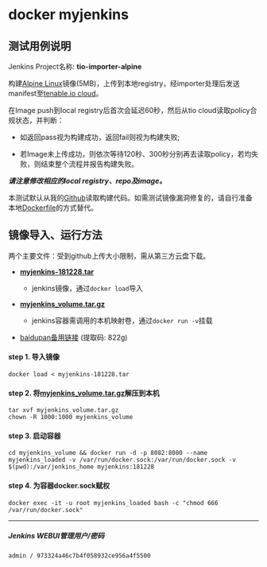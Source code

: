 # docker myjenkins

## 测试用例说明
Jenkins Project名称: **tio-importer-alpine**

构建[Alpine Linux]镜像(5MB)，上传到本地registry，经importer处理后发送manifest至[tenable.io cloud]。

在Image push到local registry后首次会延迟60秒，然后从tio cloud读取policy合规状态，并判断：

* 如返回pass视为构建成功，返回fail则视为构建失败;

* 若Image未上传成功，则依次等待120秒、300秒分别再去读取policy，若均失败，则结束整个流程并报告构建失败。

***请注意修改相应的local registry、repo及image。***

本测试默认从我的[Github]读取构建代码。如需测试镜像漏洞修复的，请自行准备本地[Dockerfile](Dockerfile)的方式替代。

## 镜像导入、运行方法
两个主要文件：受到github上传大小限制，需从第三方云盘下载。

* **[myjenkins-181228.tar]**
  * jenkins镜像，通过`docker load`导入

* **[myjenkins_volume.tar.gz]**
  * jenkins容器需调用的本机映射卷，通过`docker run -v`挂载

* [baidupan备用链接] (提取码: 822g)

#### step 1. 导入镜像
```
docker load < myjenkins-181228.tar
```
#### step 2. 将[myjenkins_volume.tar.gz]解压到本机
```
tar xvf myjenkins_volume.tar.gz
chown -R 1000:1000 myjenkins_volume
```
#### step 3. 启动容器
```
cd myjenkins_volume && docker run -d -p 8082:8080 --name myjenkins_loaded -v /var/run/docker.sock:/var/run/docker.sock -v $(pwd):/var/jenkins_home myjenkins:181228
```
#### step 4. 为容器docker.sock赋权

```
docker exec -it -u root myjenkins_loaded bash -c "chmod 666 /var/run/docker.sock"
```
***
##### Jenkins WEBUI管理用户/密码
`admin / 973324a46c7b4f058932ce956a4f5500`


[Alpine Linux]: https://alpinelinux.org
[Github]:Dockerfile
[myjenkins-181228.tar]: https://mega.nz/#!gdtwgKzb!Q6BJfTKBPfsaAISrXK-Kru5z84uB1Hrvv3056p0svVA
[baidupan备用链接]: https://pan.baidu.com/s/1JfEBBQkIfl16jEN4Z6uWtA
[myjenkins_volume.tar.gz]: https://mega.nz/#!tYVR2SIb!N_o9Wqak2FBtXYBifM5KIvKx9mzORkPdOoAcFqxBKWM
[tenable.io cloud]: https://cloud.tenable.com
